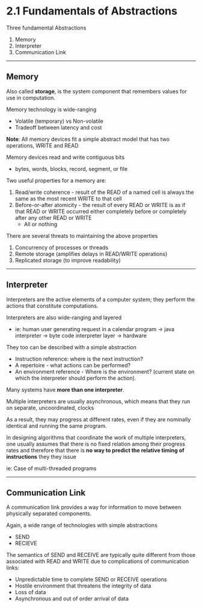 # 2.1 Fundamentals of Abstractions

Three fundamental Abstractions

1. Memory
2. Interpreter
3. Communication Link

---

## Memory

Also called **storage**, is the system component that remembers values for use in computation.

Memory technology is wide-ranging

- Volatile (temporary) vs Non-volatile
- Tradeoff between latency and cost

**Note**: All memory devices fit a simple abstract model that has two operations, WRITE and READ

Memory devices read and write contiguous bits

- bytes, words, blocks, record, segment, or file

Two useful properties for a memory are:

1. Read/write coherence - result of the READ of a named cell is always the same as the most recent WRITE to that cell
2. Before-or-after atomicity - the result of every READ or WRITE is as if that READ or WRITE occurred either completely before or completely after any other READ or WRITE
   - All or nothing

There are several threats to maintaining the above properties

1. Concurrency of processes or threads
2. Remote storage (amplifies delays in READ/WRITE operations)
3. Replicated storage (to improve readability)

---

## Interpreter

Interpreters are the active elements of a computer system; they perform the actions that constitute computations.

Interpreters are also wide-ranging and layered

- ie: human user generating request in a calendar program -&gt; java interpreter -&gt; byte code interpreter layer -&gt; hardware

They too can be described with a simple abstraction

- Instruction reference: where is the next instruction?
- A repertoire - what actions can be performed?
- An environment reference - Where is the environment? (current state on which the interpreter should perform the action).

Many systems have **more than one interpreter**.

Multiple interpreters are usually asynchronous, which means that they run on separate, uncoordinated, clocks

As a result, they may progress at different rates, even if they are nominally identical and running the same program.

In designing algorithms that coordinate the work of multiple interpreters, one usually assumes that there is no fixed relation among their progress rates and therefore that there is **no way to predict the relative timing of instructions** they they issue

ie: Case of multi-threaded programs

---

## Communication Link

A communication link provides a way for information to move between physically separated components.

Again, a wide range of technologies with simple abstractions

- SEND
- RECIEVE

The semantics of SEND and RECEIVE are typically quite different from those associated with READ and WRITE due to complications of communication links:

- Unpredictable time to complete SEND or RECEIVE operations
- Hostile environment that threatens the integrity of data
- Loss of data
- Asynchronous and out of order arrival of data
